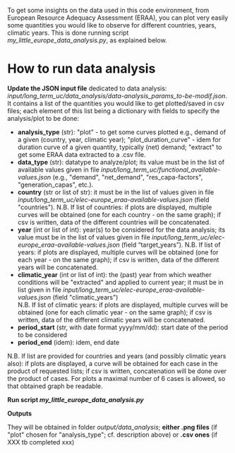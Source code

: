 To get some insights on the data used in this code environment, from European Resource Adequacy Assessment (ERAA), you can plot very easily some quantities you would like to observe for different countries, years, climatic years. This is done running script *my_little_europe_data_analysis.py*, as explained below.

# How to run data analysis

**Update the JSON input file** dedicated to data analysis: *input/long_term_uc/data_analysis/data-analysis_params_to-be-modif.json*. It contains a list of the quantities you would like to get plotted/saved in csv files; each element of this list being a dictionary with fields to specify the analysis/plot to be done:

  - **analysis_type** (str): "plot" - to get some curves plotted e.g., demand of a given (country, year, climatic year); "plot_duration_curve" - idem for duration curve of a given quantity, typically (net) demand; "extract" to get some ERAA data extracted to a .csv file. 
  - **data_type** (str): datatype to analyze/plot; its value must be in the list of available values given in file *input/long_term_uc/functional_available-values.json* (e.g., "demand", "net_demand", "res_capa-factors", "generation_capas", etc.).
  - **country** (str or list of str): it must be in the list of values given in file *input/long_term_uc/elec-europe_eraa-available-values.json* (field "countries").
    N.B. If list of countries: if plots are displayed, multiple curves will be obtained (one for each country - on the same graph); if csv is written, data of the different countries will be concatenated.
  - **year** (int or list of int): year(s) to be considered for the data analysis; its value must be in the list of values given in file *input/long_term_uc/elec-europe_eraa-available-values.json* (field “target_years”).
    N.B. If list of years: if plots are displayed, multiple curves will be obtained (one for each year - on the same graph); if csv is written, data of the different years will be concatenated.
  - **climatic_year** (int or list of int): the (past) year from which weather conditions will be "extracted" and applied to current year; it must be in list given in file *input/long_term_uc/elec-europe_eraa-available-values.json* (field "climatic_years")  
    N.B. If list of climatic years: if plots are displayed, multiple curves will be obtained (one for each climatic year - on the same graph); if csv is written, data of the different climatic years will be concatenated.
  - **period_start** (str, with date format yyyy/mm/dd): start date of the period to be considered
  - **period_end** (idem): idem, end date

N.B. If list are provided for countries and years (and possibly climatic years also): if plots are displayed, a curve will be obtained for each case in the product of requested lists; if csv is written, concatenation will be done over the product of cases.
For plots a maximal number of 6 cases is allowed, so that obtained graph be readable.

**Run script *my_little_europe_data_analysis.py***

**Outputs**

They will be obtained in folder *output/data_analysis*; **either .png files** (if "plot" chosen for "analysis_type"; cf. description above) or **.csv ones** (if XXX tb completed xxx)
